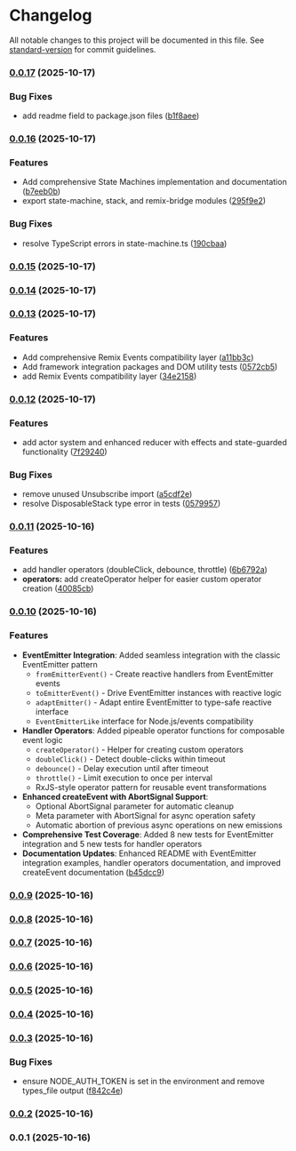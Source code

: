 # Changelog

All notable changes to this project will be documented in this file. See [standard-version](https://github.com/conventional-changelog/standard-version) for commit guidelines.

### [0.0.17](https://github.com/doeixd/events/compare/v0.0.16...v0.0.17) (2025-10-17)


### Bug Fixes

* add readme field to package.json files ([b1f8aee](https://github.com/doeixd/events/commit/b1f8aeead2eaa63a0ce3ff6380cee1e0d5bebe86))

### [0.0.16](https://github.com/doeixd/events/compare/v0.0.15...v0.0.16) (2025-10-17)


### Features

* Add comprehensive State Machines implementation and documentation ([b7eeb0b](https://github.com/doeixd/events/commit/b7eeb0bed9b41129c8d0db2ecc16b811f97dbaac))
* export state-machine, stack, and remix-bridge modules ([295f9e2](https://github.com/doeixd/events/commit/295f9e26d979ddd89414ede3917b43871ad046c1))


### Bug Fixes

* resolve TypeScript errors in state-machine.ts ([190cbaa](https://github.com/doeixd/events/commit/190cbaafffd09a5d32794639c58698ccf93441cd))

### [0.0.15](https://github.com/doeixd/events/compare/v0.0.14...v0.0.15) (2025-10-17)

### [0.0.14](https://github.com/doeixd/events/compare/v0.0.13...v0.0.14) (2025-10-17)

### [0.0.13](https://github.com/doeixd/events/compare/v0.0.12...v0.0.13) (2025-10-17)


### Features

* Add comprehensive Remix Events compatibility layer ([a11bb3c](https://github.com/doeixd/events/commit/a11bb3c600294b25e0dd055dc859f912f7c2ed70))
* Add framework integration packages and DOM utility tests ([0572cb5](https://github.com/doeixd/events/commit/0572cb59133621d7a3cc7b0e2dcae36771045036))
* add Remix Events compatibility layer ([34e2158](https://github.com/doeixd/events/commit/34e2158fcd1cd2c42ca5cfe1ff6b7579074e9794))

### [0.0.12](https://github.com/doeixd/events/compare/v0.0.11...v0.0.12) (2025-10-17)


### Features

* add actor system and enhanced reducer with effects and state-guarded functionality ([7f29240](https://github.com/doeixd/events/commit/7f2924052b303fea3ba87cd5f016ed199234a6d1))


### Bug Fixes

* remove unused Unsubscribe import ([a5cdf2e](https://github.com/doeixd/events/commit/a5cdf2ef6bee1655d470033a4d1a23cebf13cc78))
* resolve DisposableStack type error in tests ([0579957](https://github.com/doeixd/events/commit/0579957236b90a0140d0868ab083e451d6e05420))

### [0.0.11](https://github.com/doeixd/events/compare/v0.0.10...v0.0.11) (2025-10-16)


### Features

* add handler operators (doubleClick, debounce, throttle) ([6b6792a](https://github.com/doeixd/events/commit/6b6792aa626315a81cd279009329ff993bafa848))
* **operators:** add createOperator helper for easier custom operator creation ([40085cb](https://github.com/doeixd/events/commit/40085cb92881d2b43926a2553808d5cf96d6a613))

### [0.0.10](https://github.com/doeixd/events/compare/v0.0.9...v0.0.10) (2025-10-16)


### Features

* **EventEmitter Integration**: Added seamless integration with the classic EventEmitter pattern
  * `fromEmitterEvent()` - Create reactive handlers from EventEmitter events
  * `toEmitterEvent()` - Drive EventEmitter instances with reactive logic
  * `adaptEmitter()` - Adapt entire EventEmitter to type-safe reactive interface
  * `EventEmitterLike` interface for Node.js/events compatibility
* **Handler Operators**: Added pipeable operator functions for composable event logic
  * `createOperator()` - Helper for creating custom operators
  * `doubleClick()` - Detect double-clicks within timeout
  * `debounce()` - Delay execution until after timeout
  * `throttle()` - Limit execution to once per interval
  * RxJS-style operator pattern for reusable event transformations
* **Enhanced createEvent with AbortSignal Support**:
  * Optional AbortSignal parameter for automatic cleanup
  * Meta parameter with AbortSignal for async operation safety
  * Automatic abortion of previous async operations on new emissions
* **Comprehensive Test Coverage**: Added 8 new tests for EventEmitter integration and 5 new tests for handler operators
* **Documentation Updates**: Enhanced README with EventEmitter integration examples, handler operators documentation, and improved createEvent documentation ([b45dcc9](https://github.com/doeixd/events/commit/b45dcc9411e4e81005b58f5015ab323b045da6ea))

### [0.0.9](https://github.com/doeixd/events/compare/v0.0.8...v0.0.9) (2025-10-16)

### [0.0.8](https://github.com/doeixd/events/compare/v0.0.7...v0.0.8) (2025-10-16)

### [0.0.7](https://github.com/doeixd/events/compare/v0.0.6...v0.0.7) (2025-10-16)

### [0.0.6](https://github.com/doeixd/events/compare/v0.0.5...v0.0.6) (2025-10-16)

### [0.0.5](https://github.com/doeixd/events/compare/v0.0.4...v0.0.5) (2025-10-16)

### [0.0.4](https://github.com/doeixd/events/compare/v0.0.3...v0.0.4) (2025-10-16)

### [0.0.3](https://github.com/doeixd/events/compare/v0.0.2...v0.0.3) (2025-10-16)


### Bug Fixes

* ensure NODE_AUTH_TOKEN is set in the environment and remove types_file output ([f842c4e](https://github.com/doeixd/events/commit/f842c4e84be749de111158d0c449ccf9060a41dc))

### [0.0.2](https://github.com/doeixd/events/compare/v0.0.1...v0.0.2) (2025-10-16)

### 0.0.1 (2025-10-16)
